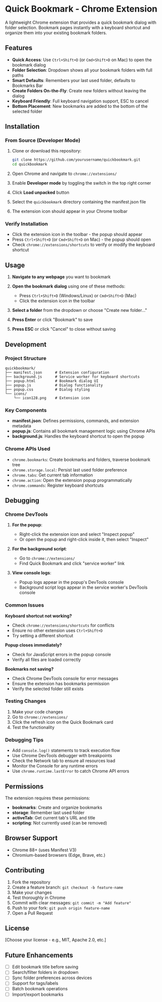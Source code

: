 # Quick Bookmark - Chrome Extension

A lightweight Chrome extension that provides a quick bookmark dialog with folder selection. Bookmark pages instantly with a keyboard shortcut and organize them into your existing bookmark folders.

## Features

- **Quick Access**: Use `Ctrl+Shift+D` (or `Cmd+Shift+D` on Mac) to open the bookmark dialog
- **Folder Selection**: Dropdown shows all your bookmark folders with full paths
- **Smart Defaults**: Remembers your last used folder, defaults to Bookmarks Bar
- **Create Folders On-the-Fly**: Create new folders without leaving the dialog
- **Keyboard Friendly**: Full keyboard navigation support, ESC to cancel
- **Bottom Placement**: New bookmarks are added to the bottom of the selected folder

## Installation

### From Source (Developer Mode)

1. Clone or download this repository:
   ```bash
   git clone https://github.com/yourusername/quickbookmark.git
   cd quickbookmark
   ```

2. Open Chrome and navigate to `chrome://extensions/`

3. Enable **Developer mode** by toggling the switch in the top right corner

4. Click **Load unpacked** button

5. Select the `quickbookmark` directory containing the manifest.json file

6. The extension icon should appear in your Chrome toolbar

### Verify Installation

- Click the extension icon in the toolbar - the popup should appear
- Press `Ctrl+Shift+D` (or `Cmd+Shift+D` on Mac) - the popup should open
- Check `chrome://extensions/shortcuts` to verify or modify the keyboard shortcut

## Usage

1. **Navigate to any webpage** you want to bookmark

2. **Open the bookmark dialog** using one of these methods:
   - Press `Ctrl+Shift+D` (Windows/Linux) or `Cmd+Shift+D` (Mac)
   - Click the extension icon in the toolbar

3. **Select a folder** from the dropdown or choose "Create new folder..."

4. **Press Enter** or click "Bookmark" to save

5. **Press ESC** or click "Cancel" to close without saving

## Development

### Project Structure

```
quickbookmark/
├── manifest.json      # Extension configuration
├── background.js      # Service worker for keyboard shortcuts
├── popup.html         # Bookmark dialog UI
├── popup.js           # Dialog functionality
├── popup.css          # Dialog styling
└── icons/
    └── icon128.png    # Extension icon
```

### Key Components

- **manifest.json**: Defines permissions, commands, and extension metadata
- **popup.js**: Contains all bookmark management logic using Chrome APIs
- **background.js**: Handles the keyboard shortcut to open the popup

### Chrome APIs Used

- `chrome.bookmarks`: Create bookmarks and folders, traverse bookmark tree
- `chrome.storage.local`: Persist last used folder preference
- `chrome.tabs`: Get current tab information
- `chrome.action`: Open the extension popup programmatically
- `chrome.commands`: Register keyboard shortcuts

## Debugging

### Chrome DevTools

1. **For the popup**:
   - Right-click the extension icon and select "Inspect popup"
   - Or open the popup and right-click inside it, then select "Inspect"

2. **For the background script**:
   - Go to `chrome://extensions/`
   - Find Quick Bookmark and click "service worker" link

3. **View console logs**:
   - Popup logs appear in the popup's DevTools console
   - Background script logs appear in the service worker's DevTools console

### Common Issues

**Keyboard shortcut not working?**
- Check `chrome://extensions/shortcuts` for conflicts
- Ensure no other extension uses `Ctrl+Shift+D`
- Try setting a different shortcut

**Popup closes immediately?**
- Check for JavaScript errors in the popup console
- Verify all files are loaded correctly

**Bookmarks not saving?**
- Check Chrome DevTools console for error messages
- Ensure the extension has bookmarks permission
- Verify the selected folder still exists

### Testing Changes

1. Make your code changes
2. Go to `chrome://extensions/`
3. Click the refresh icon on the Quick Bookmark card
4. Test the functionality

### Debugging Tips

- Add `console.log()` statements to track execution flow
- Use Chrome DevTools debugger with breakpoints
- Check the Network tab to ensure all resources load
- Monitor the Console for any runtime errors
- Use `chrome.runtime.lastError` to catch Chrome API errors

## Permissions

The extension requires these permissions:

- **bookmarks**: Create and organize bookmarks
- **storage**: Remember last used folder
- **activeTab**: Get current tab's URL and title
- **scripting**: Not currently used (can be removed)

## Browser Support

- Chrome 88+ (uses Manifest V3)
- Chromium-based browsers (Edge, Brave, etc.)

## Contributing

1. Fork the repository
2. Create a feature branch: `git checkout -b feature-name`
3. Make your changes
4. Test thoroughly in Chrome
5. Commit with clear messages: `git commit -m "Add feature"`
6. Push to your fork: `git push origin feature-name`
7. Open a Pull Request

## License

[Choose your license - e.g., MIT, Apache 2.0, etc.]

## Future Enhancements

- [ ] Edit bookmark title before saving
- [ ] Search/filter folders in dropdown
- [ ] Sync folder preferences across devices
- [ ] Support for tags/labels
- [ ] Batch bookmark operations
- [ ] Import/export bookmarks
